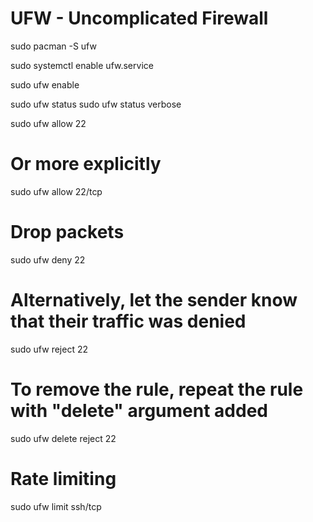 # UFW - Uncomplicated Firewall

sudo pacman -S ufw

sudo systemctl enable ufw.service

sudo ufw enable

sudo ufw status
sudo ufw status verbose

sudo ufw allow 22
# Or more explicitly
sudo ufw allow 22/tcp
# Drop packets
sudo ufw deny 22
# Alternatively, let the sender know that their traffic was denied
sudo ufw reject 22
# To remove the rule, repeat the rule with "delete" argument added
sudo ufw delete reject 22

# Rate limiting
sudo ufw limit ssh/tcp

